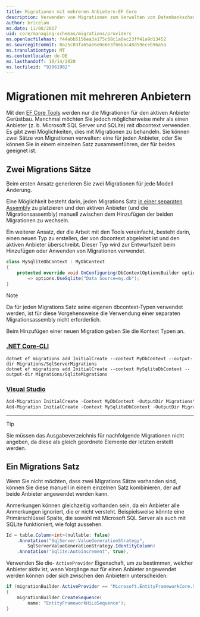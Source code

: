 ```yaml
---
title: Migrationen mit mehreren Anbietern-EF Core
description: Verwenden von Migrationen zum Verwalten von Datenbankschemas beim Festlegen mehrerer Datenbankanbieter mit Entity Framework Core
author: bricelam
ms.date: 11/08/2017
uid: core/managing-schemas/migrations/providers
ms.openlocfilehash: f44abb5156ea3a175c68c1a0ec23ff41a9d13452
ms.sourcegitcommit: 0a25c03fa65ae6e0e0e3f66bac48d59eceb96a5a
ms.translationtype: MT
ms.contentlocale: de-DE
ms.lasthandoff: 10/14/2020
ms.locfileid: "92061982"
---
```

# <a name="migrations-with-multiple-providers"></a>Migrationen mit mehreren Anbietern

Mit den [EF Core Tools][1] werden nur die Migrationen für den aktiven Anbieter Gerüstbau. Manchmal möchten Sie jedoch möglicherweise mehr als einen Anbieter (z. b. Microsoft SQL Server und SQLite) mit dbcontext verwenden. Es gibt zwei Möglichkeiten, dies mit Migrationen zu behandeln. Sie können zwei Sätze von Migrationen verwalten: eine für jeden Anbieter, oder Sie können Sie in einem einzelnen Satz zusammenführen, der für beides geeignet ist.

## <a name="two-migration-sets"></a>Zwei Migrations Sätze

Beim ersten Ansatz generieren Sie zwei Migrationen für jede Modell Änderung.

Eine Möglichkeit besteht darin, jeden Migrations Satz [in einer separaten Assembly][2] zu platzieren und den aktiven Anbieter (und die Migrationsassembly) manuell zwischen dem Hinzufügen der beiden Migrationen zu wechseln.

Ein weiterer Ansatz, der die Arbeit mit den Tools vereinfacht, besteht darin, einen neuen Typ zu erstellen, der von dbcontext abgeleitet ist und den aktiven Anbieter überschreibt. Dieser Typ wird zur Entwurfszeit beim Hinzufügen oder Anwenden von Migrationen verwendet.

```csharp
class MySqliteDbContext : MyDbContext
{
    protected override void OnConfiguring(DbContextOptionsBuilder options)
        => options.UseSqlite("Data Source=my.db");
}
```

> [!NOTE]
> Da für jeden Migrations Satz seine eigenen dbcontext-Typen verwendet werden, ist für diese Vorgehensweise die Verwendung einer separaten Migrationsassembly nicht erforderlich.

Beim Hinzufügen einer neuen Migration geben Sie die Kontext Typen an.

### <a name="net-core-cli"></a>[.NET Core-CLI](#tab/dotnet-core-cli)

```dotnetcli
dotnet ef migrations add InitialCreate --context MyDbContext --output-dir Migrations/SqlServerMigrations
dotnet ef migrations add InitialCreate --context MySqliteDbContext --output-dir Migrations/SqliteMigrations
```

### <a name="visual-studio"></a>[Visual Studio](#tab/vs)

```powershell
Add-Migration InitialCreate -Context MyDbContext -OutputDir Migrations\SqlServerMigrations
Add-Migration InitialCreate -Context MySqliteDbContext -OutputDir Migrations\SqliteMigrations
```

***

> [!TIP]
> Sie müssen das Ausgabeverzeichnis für nachfolgende Migrationen nicht angeben, da diese als gleich geordnete Elemente der letzten erstellt werden.

## <a name="one-migration-set"></a>Ein Migrations Satz

Wenn Sie nicht möchten, dass zwei Migrations Sätze vorhanden sind, können Sie diese manuell in einem einzelnen Satz kombinieren, der auf beide Anbieter angewendet werden kann.

Anmerkungen können gleichzeitig vorhanden sein, da ein Anbieter alle Anmerkungen ignoriert, die er nicht versteht. Beispielsweise könnte eine Primärschlüssel Spalte, die sowohl mit Microsoft SQL Server als auch mit SQLite funktioniert, wie folgt aussehen.

```csharp
Id = table.Column<int>(nullable: false)
    .Annotation("SqlServer:ValueGenerationStrategy",
        SqlServerValueGenerationStrategy.IdentityColumn)
    .Annotation("Sqlite:Autoincrement", true),
```

Verwenden Sie die- `ActiveProvider` Eigenschaft, um zu bestimmen, welcher Anbieter aktiv ist, wenn Vorgänge nur für einen Anbieter angewendet werden können oder sich zwischen den Anbietern unterscheiden:

```csharp
if (migrationBuilder.ActiveProvider == "Microsoft.EntityFrameworkCore.SqlServer")
{
    migrationBuilder.CreateSequence(
        name: "EntityFrameworkHiLoSequence");
}
```

  [1]: xref:core/miscellaneous/cli/index
  [2]: xref:core/managing-schemas/migrations/projects
